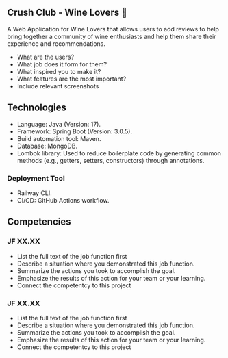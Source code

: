 ## Crush Club - Wine Lovers 🍷
A Web Application for Wine Lovers that allows users to add reviews to help bring together a community of wine enthusiasts and help them share their experience and recommendations.
- What are the users?
- What job does it form for them?
- What inspired you to make it?
- What features are the most important?
- Include relevant screenshots

## Technologies
- Language: Java (Version: 17).
- Framework: Spring Boot (Version: 3.0.5).
- Build automation tool: Maven.
- Database: MongoDB.
- Lombok library: Used to reduce boilerplate code by generating common methods (e.g., getters, setters, constructors) through annotations.
### Deployment Tool
- Railway CLI.
- CI/CD: GitHub Actions workflow.

## Competencies
### JF XX.XX
- List the full text of the job function first
- Describe a situation where you demonstrated  this job function.
- Summarize the actions you took to accomplish the goal. 
- Emphasize the results of this action for your team or your learning. 
- Connect the competentcy to this project

### JF XX.XX
- List the full text of the job function first
- Describe a situation where you demonstrated  this job function.
- Summarize the actions you took to accomplish the goal. 
- Emphasize the results of this action for your team or your learning. 
- Connect the competentcy to this project
